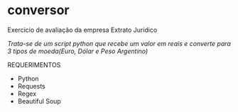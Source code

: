 # conversor
Exercicio de avaliação da empresa Extrato Juridico

*Trata-se de um script python que recebe um valor em reais e converte para 3 tipos de moeda(Euro, Dólar e Peso Argentino)*

REQUERIMENTOS
- Python
- Requests
- Regex
- Beautiful Soup
